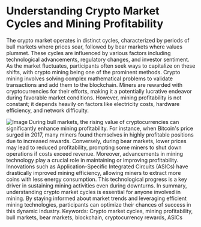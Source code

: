 # Understanding Crypto Market Cycles and Mining Profitability
The crypto market operates in distinct cycles, characterized by periods of bull markets where prices soar, followed by bear markets where values plummet. These cycles are influenced by various factors including technological advancements, regulatory changes, and investor sentiment. As the market fluctuates, participants often seek ways to capitalize on these shifts, with crypto mining being one of the prominent methods.
Crypto mining involves solving complex mathematical problems to validate transactions and add them to the blockchain. Miners are rewarded with cryptocurrencies for their efforts, making it a potentially lucrative endeavor during favorable market conditions. However, mining profitability is not constant; it depends heavily on factors like electricity costs, hardware efficiency, and network difficulty.

![Image](https://github.com/user-attachments/assets/4a25d116-2220-4385-b08e-f287af8fcbc4)
During bull markets, the rising value of cryptocurrencies can significantly enhance mining profitability. For instance, when Bitcoin's price surged in 2017, many miners found themselves in highly profitable positions due to increased rewards. Conversely, during bear markets, lower prices may lead to reduced profitability, prompting some miners to shut down operations if costs exceed revenue.
Moreover, advancements in mining technology play a crucial role in maintaining or improving profitability. Innovations such as Application-Specific Integrated Circuits (ASICs) have drastically improved mining efficiency, allowing miners to extract more coins with less energy consumption. This technological progress is a key driver in sustaining mining activities even during downturns.
In summary, understanding crypto market cycles is essential for anyone involved in mining. By staying informed about market trends and leveraging efficient mining technologies, participants can optimize their chances of success in this dynamic industry.
Keywords: Crypto market cycles, mining profitability, bull markets, bear markets, blockchain, cryptocurrency rewards, ASICs
